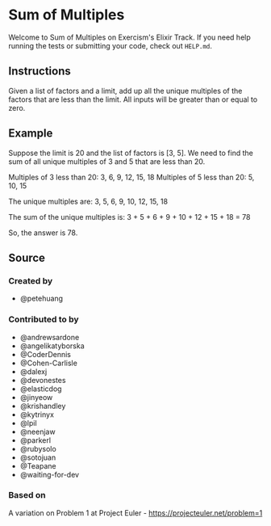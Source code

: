 # Sum of Multiples

Welcome to Sum of Multiples on Exercism's Elixir Track.
If you need help running the tests or submitting your code, check out `HELP.md`.

## Instructions

Given a list of factors and a limit, add up all the unique multiples of the factors that are less than the limit.
All inputs will be greater than or equal to zero.

## Example

Suppose the limit is 20 and the list of factors is [3, 5].
We need to find the sum of all unique multiples of 3 and 5 that are less than 20.

Multiples of 3 less than 20: 3, 6, 9, 12, 15, 18
Multiples of 5 less than 20: 5, 10, 15

The unique multiples are: 3, 5, 6, 9, 10, 12, 15, 18

The sum of the unique multiples is: 3 + 5 + 6 + 9 + 10 + 12 + 15 + 18 = 78

So, the answer is 78.

## Source

### Created by

- @petehuang

### Contributed to by

- @andrewsardone
- @angelikatyborska
- @CoderDennis
- @Cohen-Carlisle
- @dalexj
- @devonestes
- @elasticdog
- @jinyeow
- @krishandley
- @kytrinyx
- @lpil
- @neenjaw
- @parkerl
- @rubysolo
- @sotojuan
- @Teapane
- @waiting-for-dev

### Based on

A variation on Problem 1 at Project Euler - https://projecteuler.net/problem=1